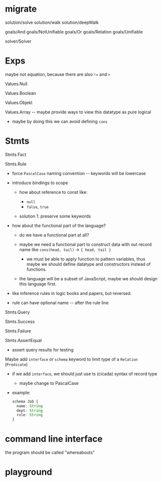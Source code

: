 # migrate

solution/solve
solution/walk
solution/deepWalk

goals/And
goals/NotUnifiable
goals/Or
goals/Relation
goals/Unifiable

solver/Solver

# Exps

maybe not equation, because there are also `!=` and `>`

Values.Null

Values.Boolean

Values.Objekt

Values.Array -- maybe provide ways to view this datatype as pure logical

- maybe by doing this we can avoid defining `cons`

# Stmts

Stmts.Fact

Stmts.Rule

- force `PascalCase` naming convention -- keywords will be lowercase

- introduce bindings to scope

  - how about reference to const like:
    - `null`
    - `false`, `true`

  - solution 1: preserve some keywords

- how about the functional part of the language?

  - do we have a functional part at all?
  - maybe we need a functional part to construct data with out record name
    like `cons(head, tail)` -> `{ head, tail }`

    - we must be able to apply function to pattern variables,
      thus maybe we should define datatype and constructors instead of functions.

  - the language will be a subset of JavaScript,
    maybe we should design this language first.

- like inference rules in logic books and papers, but reversed.

- rule can have optional name -- after the rule line

Stmts.Query

Stmts.Success

Stmts.Failure

Stmts.AssertEqual

- assert query results for testing

Maybe add `interface` or `schema` keyword to limit type of a `Relation` (`Predicate`)

- if we add `interface`, we should just use ts (cicada) syntax of record type

  - maybe change to PascalCase

- example:

  ```ts
  schema Job {
    name: String
    dept: String
    role: String
  }
  ```

# command line interface

the program should be called "whereabouts"

# playground
